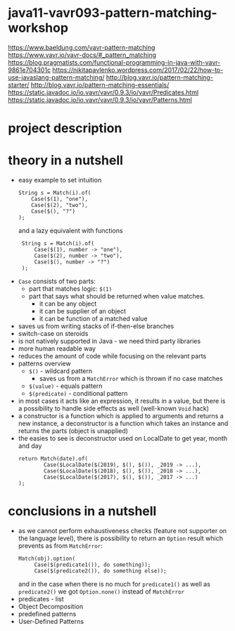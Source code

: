 # java11-vavr093-pattern-matching-workshop

https://www.baeldung.com/vavr-pattern-matching
https://www.vavr.io/vavr-docs/#_pattern_matching
https://blog.pragmatists.com/functional-programming-in-java-with-vavr-9861e704301c
https://nikitapavlenko.wordpress.com/2017/02/22/how-to-use-javaslang-pattern-matching/
http://blog.vavr.io/pattern-matching-starter/
http://blog.vavr.io/pattern-matching-essentials/
https://static.javadoc.io/io.vavr/vavr/0.9.3/io/vavr/Predicates.html
https://static.javadoc.io/io.vavr/vavr/0.9.3/io/vavr/Patterns.html

# project description

# theory in a nutshell
* easy example to set intuition
    ```
    String s = Match(i).of(
        Case($(1), "one"),
        Case($(2), "two"),
        Case($(), "?")
    );
    ```
    and a lazy equivalent with functions
    ```
     String s = Match(i).of(
         Case($(1), number -> "one"),
         Case($(2), number -> "two"),
         Case($(), number -> "?")
     );
    ```
* `Case` consists of two parts:
    * part that matches logic: `$(1)`
    * part that says what should be returned when value matches. 
        * it can be any object 
        * it can be supplier of an object
        * it can be function of a matched value
* saves us from writing stacks of if-then-else branches
* switch-case on steroids
* is not natively supported in Java - we need third party libraries
* more human readable way
* reduces the amount of code while focusing on the relevant parts
* patterns overview
    * `$()` - wildcard pattern
        * saves us from a `MatchError` which is thrown if no case matches
    * `$(value)` - equals pattern
    * `$(predicate)` - conditional pattern
* in most cases it acts like an expression, it results in a value, but there is a
possibility to handle side effects as well (well-known `Void` hack)
* a constructor is a function which is applied to arguments and returns a new instance, 
a deconstructor is a function which takes an instance and returns the parts (object is unapplied)
* the easies to see is deconstructor used on LocalDate to get year, month and day
    ```
    return Match(date).of(
            Case($LocalDate($(2019), $(), $()), _2019 -> ...),
            Case($LocalDate($(2018), $(), $()), _2018 -> ...),
            Case($LocalDate($(2017), $(), $()), _2017 -> ...)
    );
    ```

# conclusions in a nutshell
* as we cannot perform exhaustiveness checks (feature not supporter on the language level), 
there is possibility to return an `Option` result which prevents as from `MatchError`:
    ```
    Match(obj).option(
         Case($(predicate1()), do something));
         Case($(predicate2()), do something else));
    ```
    and in the case when there is no much for `predicate1()` as well as `predicate2()`
    we got `Option.none()` instead of `MatchError`
* predicates - list
* Object Decomposition
* predefined patterns
* User-Defined Patterns